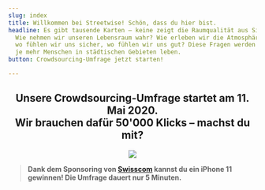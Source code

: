 ```yaml
---
slug: index
title: Willkommen bei Streetwise! Schön, dass du hier bist.
headline: Es gibt tausende Karten – keine zeigt die Raumqualität aus Sicht der Bevölkerung.
  Wie nehmen wir unseren Lebensraum wahr? Wie erleben wir die Atmosphäre eines Ortes,
  wo fühlen wir uns sicher, wo fühlen wir uns gut? Diese Fragen werden umso wichtiger,
  je mehr Menschen in städtischen Gebieten leben.
button: Crowdsourcing-Umfrage jetzt starten!

---
```


<center>

## Unsere Crowdsourcing-Umfrage startet am 11. Mai 2020.<br>Wir brauchen dafür 50'000 Klicks – machst du mit?

![](/media/ui-1.jpg)

</center>

> **Dank dem Sponsoring von [Swisscom](https://swisscom.ch) kannst du ein iPhone 11 gewinnen! Die Umfrage dauert nur 5 Minuten.**
